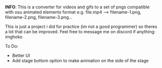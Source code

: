 **INFO**:
This is a converter for videos and gifs to a set of pngs compatible with osu animated elements format 
e.g. file.mp4 --> filename-1.png, filename-2.png, filename-3.png...

This is just a project i did for practice (im not a good programmer) so theres a lot that can be improved.
Feel free to message me on discord if anything: imghoko

To Do:
- Better UI
- Add stage bottom option to make animation on the side of the stage
